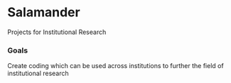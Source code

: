 # Salamander
Projects for Institutional Research

### Goals
Create coding which can be used across institutions to further the field of institutional research
